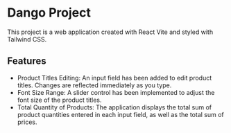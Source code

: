 # Dango Project

This project is a web application created with React Vite and styled with Tailwind CSS.

## Features

- Product Titles Editing: An input field has been added to edit product titles. Changes are reflected immediately as you type.
- Font Size Range: A slider control has been implemented to adjust the font size of the product titles.
- Total Quantity of Products: The application displays the total sum of product quantities entered in each input field, as well as the total sum of prices.
